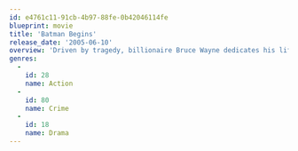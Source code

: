 ```yaml
---
id: e4761c11-91cb-4b97-88fe-0b42046114fe
blueprint: movie
title: 'Batman Begins'
release_date: '2005-06-10'
overview: 'Driven by tragedy, billionaire Bruce Wayne dedicates his life to uncovering and defeating the corruption that plagues his home, Gotham City.  Unable to work within the system, he instead creates a new identity, a symbol of fear for the criminal underworld - The Batman.'
genres:
  -
    id: 28
    name: Action
  -
    id: 80
    name: Crime
  -
    id: 18
    name: Drama
---
```

